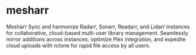 # mesharr
 Mesharr Sync and harmonize Radarr, Sonarr, Readarr, and Lidarr instances for collaborative, cloud-based multi-user library management. Seamlessly mirror additions across instances, optimize Plex integration, and expedite cloud uploads with rclone for rapid file access by all users.
